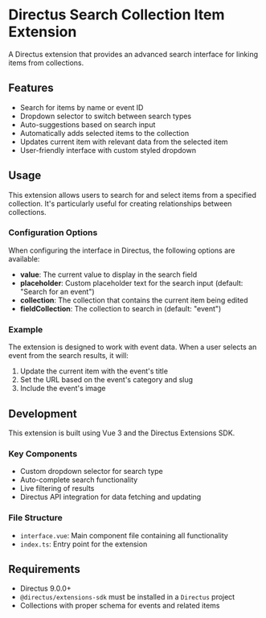 # Directus Search Collection Item Extension

A Directus extension that provides an advanced search interface for linking items from collections.

## Features

- Search for items by name or event ID
- Dropdown selector to switch between search types
- Auto-suggestions based on search input
- Automatically adds selected items to the collection
- Updates current item with relevant data from the selected item
- User-friendly interface with custom styled dropdown

## Usage

This extension allows users to search for and select items from a specified collection. It's particularly useful for creating relationships between collections.

### Configuration Options

When configuring the interface in Directus, the following options are available:

- **value**: The current value to display in the search field
- **placeholder**: Custom placeholder text for the search input (default: "Search for an event")
- **collection**: The collection that contains the current item being edited
- **fieldCollection**: The collection to search in (default: "event")

### Example

The extension is designed to work with event data. When a user selects an event from the search results, it will:

1. Update the current item with the event's title
2. Set the URL based on the event's category and slug
3. Include the event's image

## Development

This extension is built using Vue 3 and the Directus Extensions SDK.

### Key Components

- Custom dropdown selector for search type
- Auto-complete search functionality
- Live filtering of results
- Directus API integration for data fetching and updating

### File Structure

- `interface.vue`: Main component file containing all functionality
- `index.ts`: Entry point for the extension

## Requirements

- Directus 9.0.0+
- `@directus/extensions-sdk` must be installed in a `Directus` project
- Collections with proper schema for events and related items
